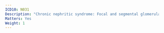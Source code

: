 ```yaml
---
ICD10: N031
Description: "Chronic nephritic syndrome: Focal and segmental glomerular lesions"
Matters: Yes
Weight: 1
---
```


